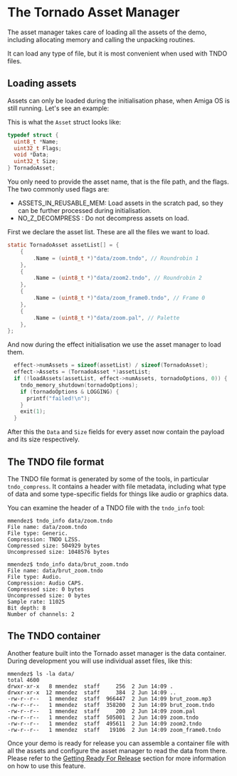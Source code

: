 The Tornado Asset Manager
======================

The asset manager takes care of loading all the assets of the demo, including allocating memory and calling the unpacking routines.

It can load any type of file, but it is most convenient when used with TNDO files.

Loading assets
--------------------

Assets can only be loaded during the initialisation phase, when Amiga OS is still running. Let's see an example:

This is what the `Asset` struct looks like:

```c
typedef struct {
  uint8_t *Name;
  uint32_t Flags;
  void *Data;
  uint32_t Size;
} TornadoAsset;
```

You only need to provide the asset name, that is the file path, and the flags. The two commonly used flags are:

* ASSETS_IN_REUSABLE_MEM: Load assets in the scratch pad, so they can be further processed during initialisation.
* NO_Z_DECOMPRESS : Do not decompress assets on load.

First we declare the asset list. These are all the files we want to load.

```c
static TornadoAsset assetList[] = {
    {
        .Name = (uint8_t *)"data/zoom.tndo", // Roundrobin 1
    },
    {
        .Name = (uint8_t *)"data/zoom2.tndo", // Roundrobin 2
    },
    {
        .Name = (uint8_t *)"data/zoom_frame0.tndo", // Frame 0
    },
    {
        .Name = (uint8_t *)"data/zoom.pal", // Palette
    },
};
```

And now during the effect initialisation we use the asset manager to load them.

```c
  effect->numAssets = sizeof(assetList) / sizeof(TornadoAsset);
  effect->Assets = (TornadoAsset *)assetList;
  if (!loadAssets(assetList, effect->numAssets, tornadoOptions, 0)) {
    tndo_memory_shutdown(tornadoOptions);
    if (tornadoOptions & LOGGING) {
      printf("failed!\n");
    }
    exit(1);
  }
```

After this the `Data` and `Size` fields for every asset now contain the payload and its size respectively.

The TNDO file format
-----------------------------

The TNDO file format is generated by some of the tools, in particular ```tndo_compress```. It contains a header with file metadata, including what type of data and some type-specific fields for things like audio or graphics data.

You can examine the header of a TNDO file with the ```tndo_info``` tool:

```
mmendez$ tndo_info data/zoom.tndo 
File name: data/zoom.tndo
File type: Generic.
Compression: TNDO LZSS.
Compressed size: 504929 bytes
Uncompressed size: 1048576 bytes

mmendez$ tndo_info data/brut_zoom.tndo 
File name: data/brut_zoom.tndo
File type: Audio.
Compression: Audio CAPS.
Compressed size: 0 bytes
Uncompressed size: 0 bytes
Sample rate: 11025
Bit depth: 8
Number of channels: 2
```

The TNDO container
---------------------------

Another feature built into the Tornado asset manager is the data container. During development you will use individual asset files, like this:

```
mmendez$ ls -la data/
total 4600
drwxr-xr-x   8 mmendez  staff     256  2 Jun 14:09 .
drwxr-xr-x  12 mmendez  staff     384  2 Jun 14:09 ..
-rw-r--r--   1 mmendez  staff  966447  2 Jun 14:09 brut_zoom.mp3
-rw-r--r--   1 mmendez  staff  358200  2 Jun 14:09 brut_zoom.tndo
-rw-r--r--   1 mmendez  staff     200  2 Jun 14:09 zoom.pal
-rw-r--r--   1 mmendez  staff  505001  2 Jun 14:09 zoom.tndo
-rw-r--r--   1 mmendez  staff  495611  2 Jun 14:09 zoom2.tndo
-rw-r--r--   1 mmendez  staff   19106  2 Jun 14:09 zoom_frame0.tndo
```

Once your demo is ready for release you can assemble a container file with all the assets and configure the asset manager to read the data from there. Please refer to the [Getting Ready For Release](GettingReadyForRelease.md) section for more information on how to use this feature.


